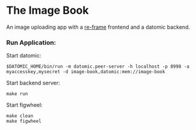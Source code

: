 # The Image Book

An image uploading app with a [re-frame](https://github.com/Day8/re-frame) frontend and a datomic backend.

### Run Application:

Start datomic:
```
$DATOMIC_HOME/bin/run -m datomic.peer-server -h localhost -p 8998 -a myaccesskey,mysecret -d image-book,datomic:mem://image-book
```

Start backend server:
```
make run
```

Start figwheel:

```
make clean
make figwheel
```
